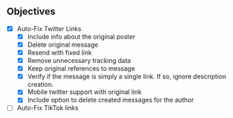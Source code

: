 ## Objectives

- [x] Auto-Fix Twitter Links
  - [x] Include info about the original poster
  - [x] Delete original message
  - [x] Resend with fixed link
  - [x] Remove unnecessary tracking data
  - [x] Keep original references to message
  - [x] Verify if the message is simply a single link. If so, ignore description creation.
  - [x] Mobile twitter support with original link
  - [x] Include option to delete created messages for the author
- [ ] Auto-Fix TikTok links
